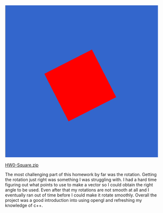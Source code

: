 ![Alt text](HW0.png?raw=true)

[HW0-Square.zip](https://github.com/kalvenschraut/school/raw/5607-0/5607/HW0-Square/HW0-Square.zip)

The most challenging part of this homework by far was the rotation. Getting the rotation just right was something I was struggling with. I had a hard time figuring out what points to use to make a vector so I could obtain the right angle to be used. Even after that my rotations are not smooth at all and I eventually ran out of time before I could make it rotate smoothly. Overall the project was a good introduction into using opengl and refreshing my knowledge of c++.
